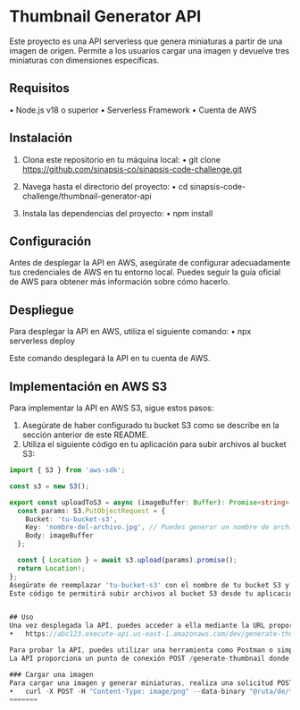 # Thumbnail Generator API
Este proyecto es una API serverless que genera miniaturas a partir de una imagen de origen. Permite a los usuarios cargar una imagen y devuelve tres miniaturas con dimensiones específicas.

## Requisitos
•	Node.js v18 o superior
•	Serverless Framework
•	Cuenta de AWS

## Instalación
1. Clona este repositorio en tu máquina local:
•	git clone https://github.com/sinapsis-co/sinapsis-code-challenge.git

2. Navega hasta el directorio del proyecto:
•	cd sinapsis-code-challenge/thumbnail-generator-api

3. Instala las dependencias del proyecto:
•	npm install

## Configuración
Antes de desplegar la API en AWS, asegúrate de configurar adecuadamente tus credenciales de AWS en tu entorno local. Puedes seguir la guía oficial de AWS para obtener más información sobre cómo hacerlo.
## Despliegue
Para desplegar la API en AWS, utiliza el siguiente comando:
•	npx serverless deploy

Este comando desplegará la API en tu cuenta de AWS.

## Implementación en AWS S3

Para implementar la API en AWS S3, sigue estos pasos:

1. Asegúrate de haber configurado tu bucket S3 como se describe en la sección anterior de este README.
2. Utiliza el siguiente código en tu aplicación para subir archivos al bucket S3:

```typescript
import { S3 } from 'aws-sdk';

const s3 = new S3();

export const uploadToS3 = async (imageBuffer: Buffer): Promise<string> => {
  const params: S3.PutObjectRequest = {
    Bucket: 'tu-bucket-s3',
    Key: 'nombre-del-archivo.jpg', // Puedes generar un nombre de archivo único aquí
    Body: imageBuffer
  };

  const { Location } = await s3.upload(params).promise();
  return Location!;
};
Asegúrate de reemplazar 'tu-bucket-s3' con el nombre de tu bucket S3 y 'nombre-del-archivo.jpg' con el nombre que deseas darle al archivo que estás subiendo.
Este código te permitirá subir archivos al bucket S3 desde tu aplicación Lambda.


## Uso
Una vez desplegada la API, puedes acceder a ella mediante la URL proporcionada por Serverless Framework. Por ejemplo:
•	https://abc123.execute-api.us-east-1.amazonaws.com/dev/generate-thumbnail

Para probar la API, puedes utilizar una herramienta como Postman o simplemente enviar solicitudes HTTP directamente. 
La API proporciona un punto de conexión POST /generate-thumbnail donde puedes enviar una imagen en formato PNG o JPEG para generar miniaturas.

### Cargar una imagen
Para cargar una imagen y generar miniaturas, realiza una solicitud POST a la URL de la API con la imagen en formato PNG o JPEG. Aquí tienes un ejemplo utilizando cURL:
•	curl -X POST -H "Content-Type: image/png" --data-binary "@ruta/de/tu/imagen.png" https://abc123.execute-api.us-east-1.amazonaws.com/dev/generate-thumbnail
=======
